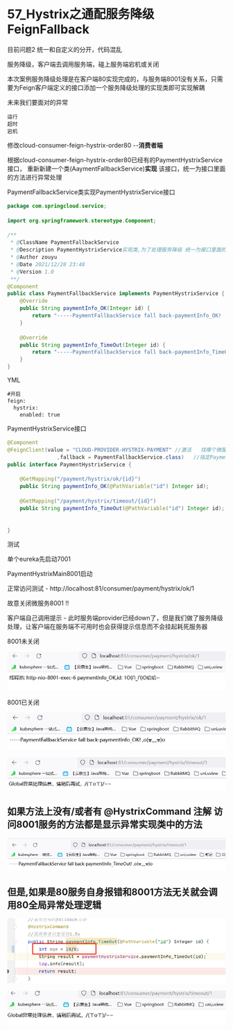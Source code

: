 # 57_Hystrix之通配服务降级FeignFallback

目前问题2 统一和自定义的分开，代码混乱

服务降级，客户端去调用服务端，碰上服务端宕机或关闭

本次案例服务降级处理是在客户端80实现完成的，与服务端8001没有关系，只需要为Feign客户端定义的接口添加一个服务降级处理的实现类即可实现解耦

未来我们要面对的异常

    运行
    超时
    宕机

修改cloud-consumer-feign-hystrix-order80 --**消费者端**

根据cloud-consumer-feign-hystrix-order80已经有的PaymentHystrixService接口，
重新新建一个类(AaymentFallbackService)**实现** 该接口，统一为接口里面的方法进行异常处理

PaymentFallbackService类实现PaymentHystrixService接口


```java
package com.springcloud.service;

import org.springframework.stereotype.Component;

/**
 * @ClassName PaymentFallbackService
 * @Description PaymentHystrixService实现类,为了处理服务降级 统一为接口里面的方法进行异常处理
 * @Author zouyu
 * @Date 2021/12/28 23:48
 * @Version 1.0
 **/
@Component
public class PaymentFallbackService implements PaymentHystrixService {
    @Override
    public String paymentInfo_OK(Integer id) {
        return "-----PaymentFallbackService fall back-paymentInfo_OK! ,o(╥﹏╥)o";
    }

    @Override
    public String paymentInfo_TimeOut(Integer id) {
        return "-----PaymentFallbackService fall back-paymentInfo_TimeOut! ,o(╥﹏╥)o";
    }
}

```

YML

```
#开启
feign:
  hystrix:
    enabled: true
```

PaymentHystrixService接口

```java
@Component
@FeignClient(value = "CLOUD-PROVIDER-HYSTRIX-PAYMENT" //激活   找哪个微服务
                ,fallback = PaymentFallbackService.class)   //指定PaymentFallbackService类  所有方法异常处理类
public interface PaymentHystrixService {

    @GetMapping("/payment/hystrix/ok/{id}")
    public String paymentInfo_OK(@PathVariable("id") Integer id);

    @GetMapping("/payment/hystrix/timeout/{id}")
    public String paymentInfo_TimeOut(@PathVariable("id") Integer id);


}
```

测试

单个eureka先启动7001

PaymentHystrixMain8001启动

正常访问测试 - http://localhost:81/consumer/payment/hystrix/ok/1

故意关闭微服务8001 !! 

客户端自己调用提示 - 此时服务端provider已经down了，但是我们做了服务降级处理，让客户端在服务端不可用时也会获得提示信息而不会挂起耗死服务器

8001未关闭

![image-20211228235540245](./images/20211228235540.png)

8001已关闭



![image-20211228235641568](./images/20211228235641.png)

![image-20211228235713128](./images/20211228235713.png)



## 如果方法上没有/或者有    @HystrixCommand  注解  访问8001服务的方法都是显示异常实现类中的方法

![image-20211229000005731](./images/20211229000005.png)

## 但是,如果是80服务自身报错和8001方法无关就会调用80全局异常处理逻辑

![image-20211229000255300](./images/20211229000255.png)

![image-20211229000245309](./images/20211229000245.png)
